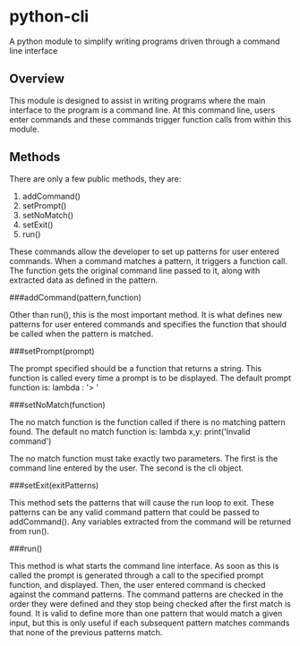 python-cli
==========

A python module to simplify writing programs driven through a command line interface

Overview
--------

This module is designed to assist in writing programs where the main interface to the program is a command line. At this command line, users enter commands and these commands trigger function calls from within this module. 

Methods
-------

There are only a few public methods, they are:
1. addCommand()
2. setPrompt()
3. setNoMatch()
4. setExit()
5. run()

These commands allow the developer to set up patterns for user entered commands. When a command matches a pattern, it triggers a function call. The function gets the original command line passed to it, along with extracted data as defined in the pattern.

###addCommand(pattern,function)

Other than run(), this is the most important method. It is what defines new patterns for user entered commands and specifies the function that should be called when the pattern is matched. 

###setPrompt(prompt)

The prompt specified should be a function that returns a string. This function is called every time a prompt is to be displayed. The default prompt function is:
lambda : '> '

###setNoMatch(function)

The no match function is the function called if there is no matching pattern found. The default no match function is:
lambda x,y: print('Invalid command')

The no match function must take exactly two parameters. The first is the command line entered by the user. The second is the cli object. 

###setExit(exitPatterns)

This method sets the patterns that will cause the run loop to exit. These patterns can be any valid command pattern that could be passed to addCommand(). Any variables extracted from the command will be returned from run(). 

###run()

This method is what starts the command line interface. As soon as this is called the prompt is generated through a call to the specified prompt function, and displayed. Then, the user entered command is checked against the command patterns. The command patterns are checked in the order they were defined and they stop being checked after the first match is found. It is valid to define more than one pattern that would match a given input, but this is only useful if each subsequent pattern matches commands that none of the previous patterns match. 
